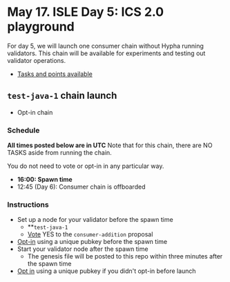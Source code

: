 # May 17. ISLE Day 5: ICS 2.0 playground

For day 5, we will launch one consumer chain without Hypha running validators. This chain will be available for experiments and testing out validator operations.

* [Tasks and points available](./tasks.md#day-5)

## `test-java-1` chain launch

* Opt-in chain

### Schedule

**All times posted below are in UTC**
Note that for this chain, there are NO TASKS aside from running the chain.

You do not need to vote or opt-in in any particular way.

* **16:00: Spawn time**
* 12:45 (Day 6): Consumer chain is offboarded

### Instructions

* Set up a node for your validator before the spawn time
  * **`test-java-1` 
  * [Vote](./instructions.md#vote-on-a-proposal) YES to the `consumer-addition` proposal
* [Opt-in](./instructions.md#opt-in-to-a-consumer-chain) using a unique pubkey before the spawn time
* Start your validator node after the spawn time
  * The genesis file will be posted to this repo within three minutes after the spawn time
* [Opt in](./instructions.md#opt-in-to-a-consumer-chain) using a unique pubkey if you didn't opt-in before launch
